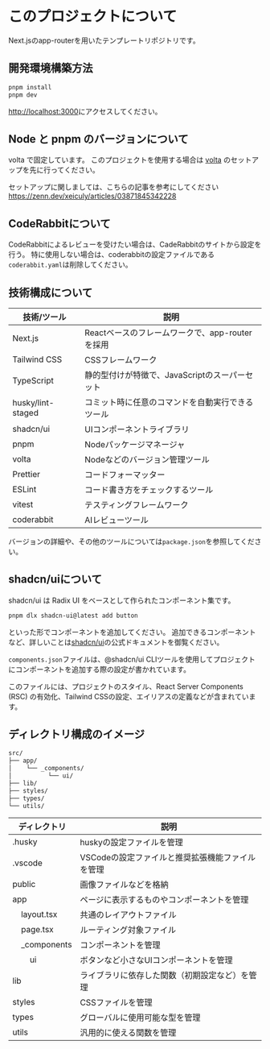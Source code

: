 # このプロジェクトについて

Next.jsのapp-routerを用いたテンプレートリポジトリです。

## 開発環境構築方法

```bash
pnpm install
pnpm dev
```

[http://localhost:3000](http://localhost:3000)にアクセスしてください。

## Node と pnpm のバージョンについて

volta で固定しています。
このプロジェクトを使用する場合は [volta](https://volta.sh/) のセットアップを先に行ってください。

セットアップに関しましては、こちらの記事を参考にしてください
https://zenn.dev/xeiculy/articles/03871845342228

## CodeRabbitについて

CodeRabbitによるレビューを受けたい場合は、CadeRabbitのサイトから設定を行う。
特に使用しない場合は、coderabbitの設定ファイルである`coderabbit.yaml`は削除してください。

## 技術構成について

| 技術/ツール       | 説明                                             |
| ----------------- | ------------------------------------------------ |
| Next.js           | Reactベースのフレームワークで、app-routerを採用  |
| Tailwind CSS      | CSSフレームワーク                                |
| TypeScript        | 静的型付けが特徴で、JavaScriptのスーパーセット   |
| husky/lint-staged | コミット時に任意のコマンドを自動実行できるツール |
| shadcn/ui         | UIコンポーネントライブラリ                       |
| pnpm              | Nodeパッケージマネージャ                         |
| volta             | Nodeなどのバージョン管理ツール                   |
| Prettier          | コードフォーマッター                             |
| ESLint            | コード書き方をチェックするツール                 |
| vitest            | テスティングフレームワーク                       |
| coderabbit        | AIレビューツール                                 |

バージョンの詳細や、その他のツールについては`package.json`を参照してください。

## shadcn/uiについて

shadcn/ui は Radix UI をベースとして作られたコンポーネント集です。

```bash
pnpm dlx shadcn-ui@latest add button
```

といった形でコンポーネントを追加してください。
追加できるコンポーネントなど、詳しいことは[shadcn/ui](https://ui.shadcn.com/)の公式ドキュメントを御覧ください。

`components.json`ファイルは、@shadcn/ui CLIツールを使用してプロジェクトにコンポーネントを追加する際の設定が書かれています。

このファイルには、プロジェクトのスタイル、React Server Components (RSC) の有効化、Tailwind CSSの設定、エイリアスの定義などが含まれています。

## ディレクトリ構成のイメージ

```sh
src/
├── app/
│    └── _components/
│          └── ui/
├── lib/
├── styles/
├── types/
└── utils/
```

| ディレクトリ                                       | 説明                                             |
| -------------------------------------------------- | ------------------------------------------------ |
| .husky                                             | huskyの設定ファイルを管理                        |
| .vscode                                            | VSCodeの設定ファイルと推奨拡張機能ファイルを管理 |
| public                                             | 画像ファイルなどを格納                           |
| app                                                | ページに表示するものやコンポーネントを管理       |
| &nbsp;&nbsp;&nbsp;&nbsp;layout.tsx                 | 共通のレイアウトファイル                         |
| &nbsp;&nbsp;&nbsp;&nbsp;page.tsx                   | ルーティング対象ファイル                         |
| &nbsp;&nbsp;&nbsp;&nbsp;\_components               | コンポーネントを管理                             |
| &nbsp;&nbsp;&nbsp;&nbsp;&nbsp;&nbsp;&nbsp;&nbsp;ui | ボタンなど小さなUIコンポーネントを管理           |
| lib                                                | ライブラリに依存した関数（初期設定など）を管理   |
| styles                                             | CSSファイルを管理                                |
| types                                              | グローバルに使用可能な型を管理                   |
| utils                                              | 汎用的に使える関数を管理                         |
